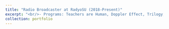 ```yaml
---
title: "Radio Broadcaster at RadyoSU (2018-Present)"
excerpt: "<br/>- Programs: Teachers are Human, Doppler Effect, Trilogy, Snus, Did it to Myself<br/><a href='https://www.instagram.com/teachersarehuman/?hl=en'>Instagram of Teachers are Human</a><br/><br/><a href='https://www.youtube.com/@teachersarehuman-radyosu885'>Youtube Channel of Teachers are Human</a><br/><br/><br/><br/><img src='/images/5.jpeg'width="200" height="300"><img src='/images/6.jpeg' width="200" height="300"><img src='/images/7.jpeg'width="200" height="300"><br/>"
collection: portfolio
---
```

